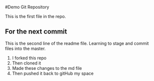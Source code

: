 #Demo Git Repository

This is the first file in the repo.

## For the next commit

This is the second line of the readme file.
Learning to stage and commit files into the master.

1) I forked this repo
2) Then cloned it
3) Made these changes to the md file
4) Then pushed it back to gitHub my space 

